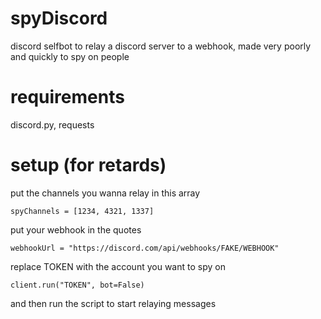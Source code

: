 # spyDiscord
discord selfbot to relay a discord server to a webhook, made very poorly and quickly to spy on people
# requirements
discord.py, requests
# setup (for retards)
put the channels you wanna relay in this array

```spyChannels = [1234, 4321, 1337]```

put your webhook in the quotes

```webhookUrl = "https://discord.com/api/webhooks/FAKE/WEBHOOK"```

replace TOKEN with the account you want to spy on

```client.run("TOKEN", bot=False)```

and then run the script to start relaying messages
